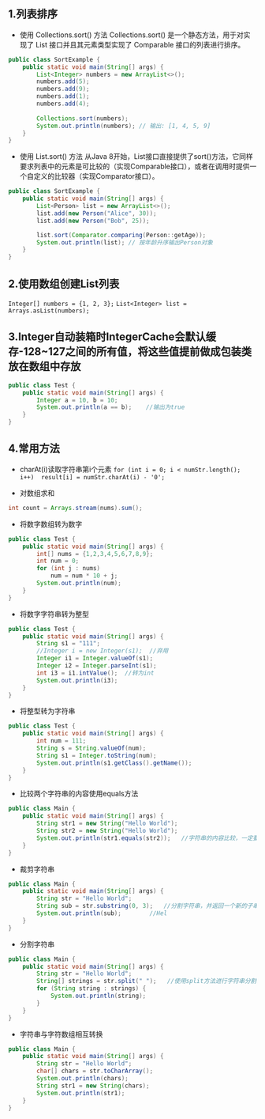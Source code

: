 ## 1.列表排序
* 使用 Collections.sort() 方法
Collections.sort() 是一个静态方法，用于对实现了 List 接口并且其元素类型实现了 Comparable 接口的列表进行排序。
```java
public class SortExample {
    public static void main(String[] args) {
        List<Integer> numbers = new ArrayList<>();
        numbers.add(5);
        numbers.add(9);
        numbers.add(1);
        numbers.add(4);
        
        Collections.sort(numbers);
        System.out.println(numbers); // 输出: [1, 4, 5, 9]
    }
}

```

* 使用 List.sort() 方法
  从Java 8开始，List接口直接提供了sort()方法，它同样要求列表中的元素是可比较的（实现Comparable接口），或者在调用时提供一个自定义的比较器（实现Comparator接口）。
```java
public class SortExample {
    public static void main(String[] args) {
        List<Person> list = new ArrayList<>();
        list.add(new Person("Alice", 30));
        list.add(new Person("Bob", 25));

        list.sort(Comparator.comparing(Person::getAge));
        System.out.println(list); // 按年龄升序输出Person对象
    }
}
```

## 2.使用数组创建List列表
`Integer[] numbers = {1, 2, 3};`
`List<Integer> list = Arrays.asList(numbers);`


## 3.Integer自动装箱时IntegerCache会默认缓存-128~127之间的所有值，将这些值提前做成包装类放在数组中存放
```java
public class Test {
    public static void main(String[] args) {
        Integer a = 10, b = 10;
        System.out.println(a == b);    //输出为true
    }
}
```

## 4.常用方法
* charAt(i)读取字符串第i个元素
`for (int i = 0; i < numStr.length(); i++) 
     result[i] = numStr.charAt(i) - '0';`  

* 对数组求和
```java
int count = Arrays.stream(nums).sum();
```

* 将数字数组转为数字
```java
public class Test {
    public static void main(String[] args) {
        int[] nums = {1,2,3,4,5,6,7,8,9};
        int num = 0;
        for (int j : nums)
            num = num * 10 + j;
        System.out.println(num);
    }
}
```

* 将数字字符串转为整型
```java
public class Test {
    public static void main(String[] args) {
        String s1 = "111";
        //Integer i = new Integer(s1);  //弃用
        Integer i1 = Integer.valueOf(s1);
        Integer i2 = Integer.parseInt(s1);
        int i3 = i1.intValue();  //转为int
        System.out.println(i3);
    }
}
```

* 将整型转为字符串
```java
public class Test {
    public static void main(String[] args) {
        int num = 111;
        String s = String.valueOf(num);
        String s1 = Integer.toString(num);
        System.out.println(s1.getClass().getName());
    }
}
```

* 比较两个字符串的内容使用equals方法
```java
public class Main {
    public static void main(String[] args) {
        String str1 = new String("Hello World");
        String str2 = new String("Hello World");
        System.out.println(str1.equals(str2));   //字符串的内容比较，一定要用equals
    }
}
```

* 裁剪字符串
```java
public class Main {
    public static void main(String[] args) {
        String str = "Hello World";
        String sub = str.substring(0, 3);   //分割字符串，并返回一个新的子串对象
        System.out.println(sub);        //Hel
    }
}
```

* 分割字符串
```java
public class Main {
    public static void main(String[] args) {
        String str = "Hello World";
        String[] strings = str.split(" ");   //使用split方法进行字符串分割，比如这里就是通过空格分隔，得到一个字符串数组
        for (String string : strings) {
            System.out.println(string);
        }
    }
}
```

* 字符串与字符数组相互转换
```java
public class Main {
    public static void main(String[] args) {
        String str = "Hello World";
        char[] chars = str.toCharArray();
        System.out.println(chars);
        String str1 = new String(chars);
        System.out.println(str1);
    }
}
```

